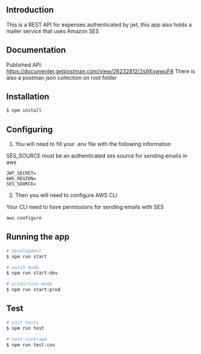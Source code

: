 ## Introduction
This is a REST API for expenses authenticated by jwt, this app also holds a mailer service that uses Amazon SES

## Documentation

Published API: https://documenter.getpostman.com/view/26232812/2s9XxwwuF8
There is also a postman json collection on root folder

## Installation

```bash
$ npm install
```

## Configuring

1. You will need to fill your .env file with the following information

SES_SOURCE must be an authenticated ses source for sending emails in aws

```
JWT_SECRET=
AWS_REGION=
SES_SOURCE=
```
2. Then you will need to configure AWS CLI

Your CLI need to have permissions for sending emails with SES


```bash
aws configure
```

## Running the app

```bash
# development
$ npm run start

# watch mode
$ npm run start:dev

# production mode
$ npm run start:prod
```

## Test

```bash
# unit tests
$ npm run test

# test coverage
$ npm run test:cov
```
